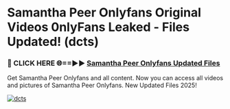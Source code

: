 # Samantha Peer Onlyfans Original Videos 0nlyFans Leaked - Files Updated! (dcts)

<h3>🔴 CLICK HERE 🌐==►► <a href="https://tinyurl.com/2wckxsce" rel="nofollow">Samantha Peer Onlyfans Updated Files</a></h3>

Get Samantha Peer Onlyfans and all content. Now you can access all videos and pictures of Samantha Peer Onlyfans. New Updated Files 2025!

[![dcts](https://i.imgur.com/AFduVYN.gif)](https://tinyurl.com/2wckxsce)
